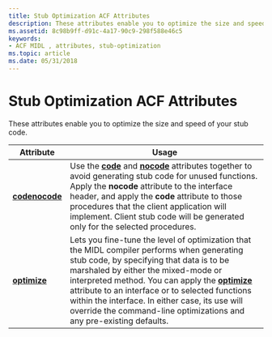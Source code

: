 ```yaml
---
title: Stub Optimization ACF Attributes
description: These attributes enable you to optimize the size and speed of your stub code.
ms.assetid: 8c98b9ff-d91c-4a17-90c9-298f588e46c5
keywords:
- ACF MIDL , attributes, stub-optimization
ms.topic: article
ms.date: 05/31/2018
---
```


# Stub Optimization ACF Attributes

These attributes enable you to optimize the size and speed of your stub code.



| Attribute                                    | Usage                                                                                                                                                                                                                                                                                                                                                                                                                          |
|----------------------------------------------|--------------------------------------------------------------------------------------------------------------------------------------------------------------------------------------------------------------------------------------------------------------------------------------------------------------------------------------------------------------------------------------------------------------------------------|
| [**code**](code.md)[**nocode**](nocode.md) | Use the [**code**](code.md) and [**nocode**](nocode.md) attributes together to avoid generating stub code for unused functions. Apply the **nocode** attribute to the interface header, and apply the **code** attribute to those procedures that the client application will implement. Client stub code will be generated only for the selected procedures.                                                                |
| [**optimize**](optimize.md)                 | Lets you fine-tune the level of optimization that the MIDL compiler performs when generating stub code, by specifying that data is to be marshaled by either the mixed-mode or interpreted method. You can apply the [**optimize**](optimize.md) attribute to an interface or to selected functions within the interface. In either case, its use will override the command-line optimizations and any pre-existing defaults. |



 

 

 




